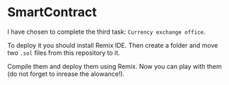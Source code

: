 # SmartContract

I have chosen to complete the third task: `Currency exchange office`.

To deploy it you should install Remix IDE. Then create a folder and move two `.sol` files from this repository to it.

Compile them and deploy them using Remix. Now you can play with them (do not forget to inrease the alowance!).